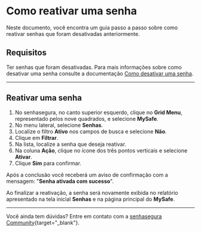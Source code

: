 # Como reativar uma senha

Neste documento, você encontra um guia passo a passo sobre como reativar senhas que foram desativadas anteriormente.

## Requisitos
Ter senhas que foram desativadas. Para  mais informações sobre como desativar uma senha consulte a documentação [Como desativar uma senha](/v3-33/docs/pt/mysafe-passwords-disable).

***

## Reativar uma senha

1. No senhasegura, no canto superior esquerdo, clique no **Grid Menu**, representado pelos nove quadrados, e selecione **MySafe**.
2. No menu lateral, selecione **Senhas**. 
3. Localize o filtro **Ativo** nos campos de busca e selecione **Não**.
5. Clique em **Filtrar**.
6. Na lista, localize a senha que deseja reativar.
7. Na coluna **Ação**, clique no ícone dos três pontos verticais e selecione **Ativar**.
9. Clique **Sim** para confirmar.

Após a conclusão você receberá um aviso de confirmação com a mensagem: "**Senha ativada com sucesso**".

Ao finalizar a reativação, a senha será novamente exibida no relatório apresentado na tela inicial **Senhas** e na página principal do **MySafe**.
***



Você ainda tem dúvidas? Entre em contato com a  [senhasegura Community](https://community.senhasegura.io/){target="_blank"}.